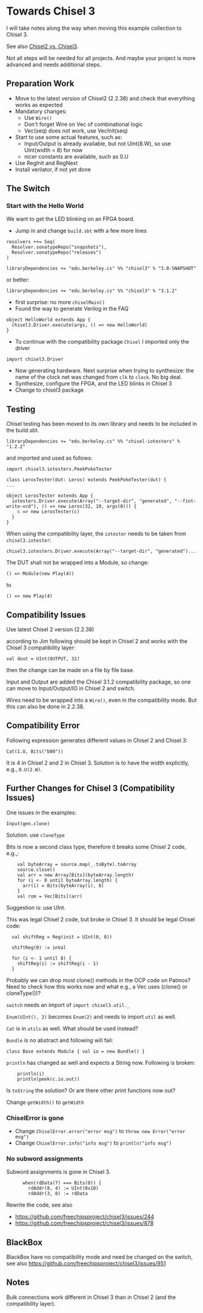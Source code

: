# Towards Chisel 3

I will take notes along the way when moving this example collection
to Chisel 3.

See also [Chisel2 vs. Chisel3](https://github.com/freechipsproject/chisel3/wiki/Chisel3-vs-Chisel2).

Not all steps will be needed for all projects. And maybe your project is
more advanced and needs additional steps.

## Preparation Work

 * Move to the latest version of Chisel2 (2.2.38) and check that everything works as expected
 * Mandatory changes:
   * Use ```Wire()```
   * Don't forget Wire on Vec of combinational logic
   * Vec(seq) does not work, use VecInit(seq)
 * Start to use some actual features, such as:
   * Input/Output is already available, but not UInt(8.W), so use UInt(width = 8) for now
   * nicer constants are available, such as 0.U
 * Use RegInit and RegNext
 * Install verilator, if not yet done

## The Switch

### Start with the Hello World

We want to get the LED blinking on an FPGA board.

 * Jump in and change `build.sbt` with a few more lines

```
resolvers ++= Seq(
  Resolver.sonatypeRepo("snapshots"),
  Resolver.sonatypeRepo("releases")
)

libraryDependencies += "edu.berkeley.cs" %% "chisel3" % "3.0-SNAPSHOT"
```

or better:
```
libraryDependencies += "edu.berkeley.cs" %% "chisel3" % "3.1.2"
```

 * first surprise: no more `chiselMain()`
 * Found the way to generate Verilog in the FAQ
```
object HelloWorld extends App {
  chisel3.Driver.execute(args, () => new HelloWorld)
}
```
 * To continue with the compatibility package `Chisel` I imported only the driver
```
import chisel3.Driver
```
 * Now generating hardware. Next surprise when trying to synthesize: the
name of the clock net was changed from `clk` to `clock`. No big deal.
 * Synthesize, configure the FPGA, and the LED blinks in Chisel 3
 * Change to chisel3 package


## Testing

Chisel testing has been moved to its own library and needs to be included
in the build.sbt.

```
libraryDependencies += "edu.berkeley.cs" %% "chisel-iotesters" % "1.2.2"
```
and imported and used as follows:

```
import chisel3.iotesters.PeekPokeTester

class LerosTester(dut: Leros) extends PeekPokeTester(dut) {
...

object LerosTester extends App {
  iotesters.Driver.execute(Array("--target-dir", "generated", "--fint-write-vcd"), () => new Leros(32, 10, args(0))) {
    c => new LerosTester(c)
  }
}
```

When using the compatibility layer, the ```iotester``` needs to be
taken from ```chisel3.iotester```:

```
chisel3.iotesters.Driver.execute(Array("--target-dir", "generated")...
```

The DUT shall not be wrapped into a Module, so change:
```
() => Module(new Play(4))
```
to
```
() => new Play(4)
```


## Compatibility Issues

Use latest Chisel 2 version (2.2.38)

according to Jim following should be kept in Chisel 2 and works with the Chisel 3 compatibility layer:

```
val dout = UInt(OUTPUT, 32)
```

then the change can be made on a file by file base.

Input and Output are added the Chisel 3.1.2 compatibility package,
so one can move to Input/Output/IO in Chisel 2 and switch.

Wires need to be wrapped into a ```Wire()```, even in the compatibility
mode. But this can also be done in 2.2.38.

## Compatibility Error

Following expression generates different values in Chisel 2 and Chisel 3:

```
Cat(1.U, Bits("b00"))
```

It is 4 in Chisel 2 and 2 in Chisel 3. Solution is to have the width explicitly,
e.g., ```0.U(2.W)```.

## Further Changes for Chisel 3 (Compatibility Issues)

One issues in the examples:

```
Input(gen.clone)
```
Solution: use ```cloneType```

Bits is now a second class type, therefore it breaks some Chisel 2 code, e.g.,:

```
    val byteArray = source.map(_.toByte).toArray
    source.close()
    val arr = new Array[Bits](byteArray.length)
    for (i <- 0 until byteArray.length) {
      arr(i) = Bits(byteArray(i), 8)
    }
    val rom = Vec[Bits](arr)
```

Suggestion is: use UInt.

This was legal Chisel 2 code, but broke in Chisel 3. It should be legal Chisel code:

```
  val shiftReg = Reg(init = UInt(0, 8))

  shiftReg(0) := inVal

  for (i <- 1 until 8) {
    shiftReg(i) := shiftReg(i - 1)
  }
```

Probably we can drop most clone() methods in the OCP code on Patmos?
Need to check how this works now and what e.g., a Vec uses (clone() or cloneType())?

```switch``` needs an import of ```import chisel3.util._```

```Enum(UInt(), 2)``` becomes ```Enum(2)``` and needs to import ```util``` as well.

```Cat``` is in ```utils``` as well. What should be used instead?

```Bundle``` is no abstract and following will fail:

```
class Base extends Module { val io = new Bundle() }
```

`println` has changed as well and expects a String now. Following is broken:

```
    println(i)
    println(peek(c.io.out))
```
Is ```toString``` the solution? Or are there other print functions now out?

Change `getWidth()` to `getWidth`

### ChiselError is gone

 * Change `ChiselError.error("error msg")` to `throw new Error("error msg")`
 * Change `ChiselError.info("info msg")` to `println("info msg")`

### No subword assignments

Subword assignments is gone in Chisel 3.
```
      when(rdData(7) === Bits(0)) {
        rdAddr(8, 4) := UInt(0x10)
        rdAddr(3, 0) := rdData
```

Rewrite the code, see also 
 * https://github.com/freechipsproject/chisel3/issues/244
 * https://github.com/freechipsproject/chisel3/issues/878

## BlackBox

BlackBox have no compatibility mode and need be changed on the switch,
see also https://github.com/freechipsproject/chisel3/issues/951


## Notes

Bulk connections work different in Chisel 3 than in Chisel 2 (and the compatibility layer).
